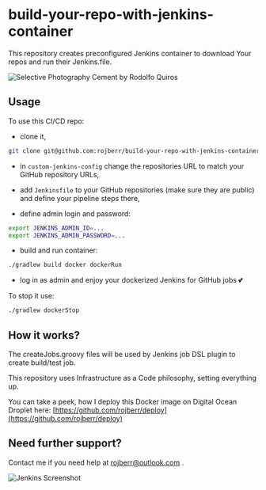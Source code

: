 # build-your-repo-with-jenkins-container

This repository creates preconfigured Jenkins container to download Your repos and run their Jenkins.file.

![Selective Photography Cement by Rodolfo Quiros](./img/pexels-rodolfo-quirós-2219024.jpg)

## Usage

To use this CI/CD repo:

- clone it,
```bash
git clone git@github.com:rojberr/build-your-repo-with-jenkins-container.git
```

- in `custom-jenkins-config` change the repositories URL to match your GitHub repository URLs,

- add `Jenkinsfile` to your GitHub repositories (make sure they are public) and define your pipeline steps there,

- define admin login and password:

```bash
export JENKINS_ADMIN_ID=...
export JENKINS_ADMIN_PASSWORD=...
```
- build and run container:

```bash
./gradlew build docker dockerRun
```

- log in as admin and enjoy your dockerized Jenkins for GitHub jobs 💕

To stop it use:
```bash
./gradlew dockerStop
```

## How it works?

The createJobs.groovy files will be used by Jenkins job DSL plugin to create build/test job.

This repository uses Infrastructure as a Code philosophy, setting everything up.

You can take a peek, how I deploy this Docker image on Digital Ocean Droplet here:
[https://github.com/rojberr/deploy](https://github.com/rojberr/deploy)

## Need further support?

Contact me if you need help at rojberr@outlook.com .  

![Jenkins Screenshot](./img/jenkins-example.jpg)
